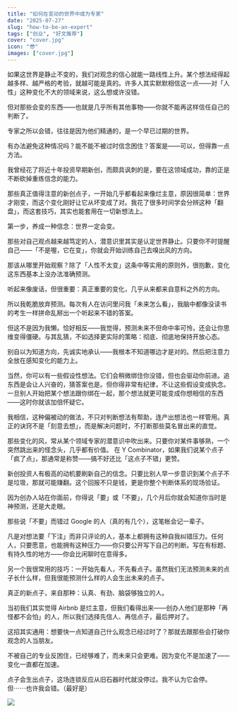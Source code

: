 ```yaml
---
title: "如何在变动的世界中成为专家"
date: "2025-07-27"
slug: "how-to-be-an-expert"
tags: ["创业", "好文推荐"]
cover: "cover.jpg"
icon: "😎"
images: ["cover.jpg"]
---
```

如果这世界是静止不变的，我们对观念的信心就能一路线性上升。某个想法经得起越多样、越严格的考验，就越可能是真的。许多人其实默默相信这一点——对「人性」这种变化不大的领域来说，这么想或许没错。



但对那些会变的东西——也就是几乎所有其他事物——你就不能再这样信任自己的判断了。



专家之所以会错，往往是因为他们精通的，是一个早已过期的世界。



有办法避免这种情况吗？能不能不被过时信念困住？答案是——可以，但得靠一点方法。



我曾经花了将近十年投资早期新创，而颇具讽刺的是，要在这领域成功，靠的正是不断砍掉重练信念的能力。



那些真正值得注意的新创点子，一开始几乎都看起来像烂主意，原因很简单：世界才刚变，而这个变化刚好让它从坏变成了对。我花了很多时间学会分辨这种「翻盘」，而这套技巧，其实也能套用在一切新想法上。



第一步，养成一种信念：世界一定会变。



那些对自己观点越来越笃定的人，潜意识里其实是认定世界静止。只要你不时提醒自己——「不是喔，它在变」，你就会开始训练自己去嗅出风的方向。



那该从哪里开始观察？除了「人性不太变」这条中等实用的原则外，很抱歉，变化这东西基本上没办法准确预测。



听起来像废话，但很重要：真正重要的变化，几乎从来都来自意料之外的方向。



所以我乾脆放弃预测。每次有人在访问里问我「未来怎么看」，我脑中都像没读书的考生一样拼命乱掰出一个听起来不错的答案。



但这不是因为我懒。恰好相反——我觉得，预测未来不但命中率可怜，还会让你思维变得僵硬。与其乱猜，不如选择更实际的策略：彻底、彻底地保持开放心态。



别自以为知道方向，先诚实地承认——我根本不知道哪边才是对的。然后把注意力全放在感知变化的能力上。



当然，你可以有一些假设性想法。它们会稍微绑住你没错，但也会驱动你前进。追东西是会让人兴奋的，猜答案也是。但你得非常有纪律，不让这些假设变成执念。
一旦别人开始把某个想法跟你绑在一起，那个想法就更可能变成你想相信的东西——这时你就该加倍怀疑它。



我相信，这种偏被动的做法，不只对判断想法有帮助，连产出想法也一样管用。真正的诀窍不是「刻意去想」，而是解决问题时，不打断那些莫名冒出来的直觉。



那些变化的风，常从某个领域专家的潜意识中吹出来。只要你对某件事够熟，一个突然跳出来的怪念头，几乎都有价值。
在 Y Combinator，如果我们说某个点子「疯了点」，那通常是称赞——搞不好还比「这点子不错」更赞。



新创投资人有极高的动机要刷新自己的信念。只要比别人早一步意识到某个点子不是垃圾，那就可能赚翻。这个回报不只是钱，更是你整个判断体系的现场验证。



因为创办人站在你面前，你得说「要」或「不要」，几个月后你就会知道你当时是神预测，还是大走眼。



那些说「不要」而错过 Google 的人（真的有几个），这笔帐会记一辈子。



凡是对想法要「下注」而非只评论的人，基本上都拥有这种自我纠错压力。任何人，只要愿意，也能拥有这种压力——你只要公开写下自己的判断。写在有标题、有持久性的地方——你会比闲聊时在意得多。



另一个我很常用的技巧：一开始先看人，不先看点子。虽然我们无法预测未来的点子长什么样，但我很能预测什么样的人会生出未来的点子。



真正的新点子，来自那种：认真、有劲、脑袋够独立的人。



当初我们其实觉得 Airbnb 是烂主意，但我们看得出来——创办人他们是那种「再怪都不会怕」的人，所以我们选择先信人、再信点子，最后押对了。



这招其实通用：想要快一点知道自己什么观念已经过时了？那就去跟那些会打破你观念的人当朋友。



不被自己的专业反困住，已经够难了，而未来只会更难。因为变化不是加速了——变化一直都在加速。



点子会生出点子，这场连锁反应从旧石器时代就没停过。我不认为它会停。
但⋯⋯也许我会错。（最好是）




![](https://prod-files-secure.s3.us-west-2.amazonaws.com/112d0858-5090-4d34-a606-b75eb8d65fd2/46476355-9cf3-4e99-9b7a-3531bc426380/1000202064.png?X-Amz-Algorithm=AWS4-HMAC-SHA256&X-Amz-Content-Sha256=UNSIGNED-PAYLOAD&X-Amz-Credential=ASIAZI2LB466SW7BTG4H%2F20250908%2Fus-west-2%2Fs3%2Faws4_request&X-Amz-Date=20250908T062037Z&X-Amz-Expires=3600&X-Amz-Security-Token=IQoJb3JpZ2luX2VjEE4aCXVzLXdlc3QtMiJIMEYCIQDKqapipwn0ebwKpNU6pbqGDKt5hUuzIm5uSyYvLaKcTwIhANaSNzkl5F1g1AUU7xgvUh7X6P83FUyh5K7TmvHx%2Bus4KogECLf%2F%2F%2F%2F%2F%2F%2F%2F%2F%2FwEQABoMNjM3NDIzMTgzODA1Igx4mA5RYRYdITERNlgq3AMPNKZy0t8QN5lbXEShMe5GAiOl2VZ6lLHSjK9W3C8u4%2BpLwy5BMlVBHHAnG5qzBqeftSgVsRQVQ1l17wDpHpL5bOHvRXsy5LhF1kODKy5JxblqBbW4UeRd8QdEOc7%2F%2FFQSmOjnkC9MgWjwg%2FMRV9%2FudQW9MdtdmEKR9QA9qGi%2FC4wsCzig7vBLQrNuHAJ0Ip4oazEfzpA6T5k22ASGBfcoW1M7EiOIhBrNz7GWoNctMynwUVyaZ6u6Rq15A87%2B1F5sg%2BvFGSq910gksq2s6oQgTijlgNgyFW7WGdaToEfWvoakM4DQLxeGDEeQ%2BtrEqRmzwlxBOBB1QVqTU%2FP94G2GpBhnPAyrUNGfLH4VKLIqsuxTvjmGRG2mirIuv12sYGLV2jazTuAs%2BT2DrQl2FpKW%2FVbACI2PG1svLvoJLeWjz636XDMB4iP5uqtTw6Zso6Z5xlFhw4xOLesoIEWldFU14%2BMQaWoNn0wKbf8iEn%2BKhS2srtpe7lkGwBDXEJypn7162maXwU8Ii4YcX2Nj%2FphCK5bic6EUVrDzqXkKR62%2BdSu0gsHdRj6V8LGEhvSZUzdEjg1t2uZ59kqAXHULEtrc%2F056LOP52X71eYTNqXdhJBStvTBrHaH9cowhSDCk2fnFBjqkAW5fYxlla5hVms%2Bri8FufXh0GWjHKO6pUPalsYhyTymasFzkXM%2BnAXJY5numwx73rtiKYis4i8vwtNWtTZXsA67vma09wwmjoLSnZRnNPI3vWH4GEnnmH1YPcOE44I%2FVzNPTZ2XEHer8IN9XYlY6%2FaF39%2FwqCkYoNb7Lpaay4mvf15DglrNLASJQ98HU6LP2aeHi62oFcoZdye2PKw03mMfU94Ha&X-Amz-Signature=19e0f6179a705edba10d573a5398a9240e1af3eb3cc08631456a1dcf79169179&X-Amz-SignedHeaders=host&x-amz-checksum-mode=ENABLED&x-id=GetObject)

